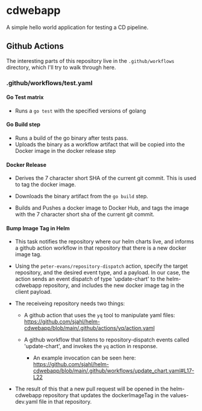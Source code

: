 # cdwebapp

A simple hello world application for testing a CD pipeline.

## Github Actions

The interesting parts of this repository live in the `.github/workflows` directory, which I'll try to walk through here.

### .github/workflows/test.yaml

#### Go Test matrix

  - Runs a `go test` with the specified versions of golang

#### Go Build step

  - Runs a build of the go binary after tests pass.
  - Uploads the binary as a workflow artifact that will be copied into the Docker image in the docker release step

#### Docker Release

  - Derives the 7 character short SHA of the current git commit. This is used to tag the docker image.

  - Downloads the binary artifact from the `go build` step.

  - Builds and Pushes a docker image to Docker Hub, and tags the image with the 7 character short sha of the current git commit.

#### Bump Image Tag in Helm

  - This task notifies the repository where our helm charts live, and informs a github action workflow in that repository that there is a new docker image tag.

  - Using the `peter-evans/repository-dispatch` action, specify the target repository, and the desired event type, and a payload. In our case, the action sends an event dispatch of type 'update-chart' to the helm-cdwebapp repository, and includes the new docker image tag in the client payload.

  - The receiveing repository needs two things:

    - A github action that uses the `yq` tool to manipulate yaml files: https://github.com/sjahl/helm-cdwebapp/blob/main/.github/actions/yq/action.yaml

    - A github workflow that listens to repository-dispatch events called 'update-chart', and invokes the `yq` action in response.
  
      - An example invocation can be seen here: https://github.com/sjahl/helm-cdwebapp/blob/main/.github/workflows/update_chart.yaml#L17-L22

  - The result of this that a new pull request will be opened in the helm-cdwebapp repository that updates the dockerImageTag in the values-dev.yaml file in that repository.

